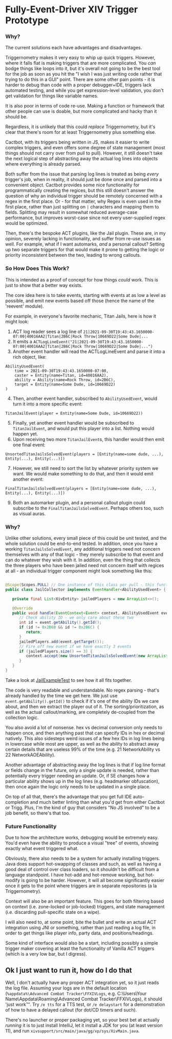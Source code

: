 # Fully-Event-Driver XIV Trigger Prototype

### Why?

The current solutions each have advantages and disadvantages.

Triggernometry makes it very easy to whip up quick triggers. However, where it falls flat is making triggers that are
more complicated. You *can* bodge things like loops into it, but it's overall not going to be the best tool for the job
as soon as you hit the "I wish I was just writing code rather that trying to do this in a GUI" point. There are some
other pain points - it is harder to debug than code with a proper debugger+IDE, triggers lack automated testing, and
while you get expression-level validation, you don't get validation for things like variable names.

It is also poor in terms of code re-use. Making a function or framework that other people can use is doable,
but more complicated and hacky than it should be.

Regardless, it is unlikely that this could *replace* Triggernometry, but it's clear that there's room for at least
Triggernometry plus something else.

Cactbot, with its triggers being written in JS, makes it easier to write complex triggers, and even offers some degree
of state management (most things should not carry over from pull to pull). However, it still doesn't take the next
logical step of abstracting away the actual log lines into objects where everything is already parsed.

Both suffer from the issue that parsing log lines is treated as being *every* trigger's job, when in
reality, it should just be done once and parsed into a convenient object. Cactbot provides some nice functionality
for programmatically creating the regices, but this still doesn't answer the question of why an individual trigger
should be remotely concerned with a regex in the first place. Or - for that matter, why Regex is even used in the first
place, rather than just splitting on `|` characters and mapping them to fields. Splitting may result in somewhat
reduced average-case performance, but improves worst-case since not every user-supplied regex would be optimized.

Then, there's the bespoke ACT plugins, like the Jail plugin. These are, in my opinion, severely lacking in
functionality, and suffer from re-use issues as well. For example, what if I want automarks, *and* a personal callout?
Setting up two separate triggers for that would make it prone to getting the logic or priority inconsistent between the
two, leading to wrong callouts.

### So How Does This Work?

This is intended as a proof of concept for how things *could* work. This is just to show that a better way exists.

The core idea here is to take events, starting with events at as low a level as possible, and emit new events based off
those (hence the name of the 'reevent' module).

For example, in everyone's favorite mechanic, Titan Jails, here is how it might look:

1. ACT log reader sees a log line
   of `21|2021-09-30T19:43:43.1650000-07:00|40016AA2|Titan|2B6C|Rock Throw|10669D22|Some Dude|...`
2. It emits
   a `ACTLogLineEvent("21|2021-09-30T19:43:43.1650000-07:00|40016AA2|Titan|2B6C|Rock Throw|10669D22|Some Dude|...")`
3. Another event handler will read the ACTLogLineEvent and parse it into a rich object, like:

```
AbilityUsedEvent(
    time = 2021-09-30T19:43:43.1650000-07:00,
    caster = Entity(name=Titan, id=40016AA2),
    ability = Ability(name=Rock Throw, id=2B6C),
    target = Entity(name=Some Dude, id=10669D22)
)
```

4. Then, another event handler, subscribed to `AbilityUsedEvent`, would turn it into a more specific event:

```
TitanJailEvent(player = Entity(name=Some Dude, id=10669D22))
```

5. Finally, yet another event handler would be subscribed to `TitanJailEvent`, and would put this player into a list.
   Nothing would happen yet.
6. Upon receiving two more `TitanJailEvent`s, this handler would then emit one final event:

```
UnsortedTitanJailsSolvedEvent(players = [Entity(name=some dude, ...), Entity(...), Entity(...)])
```
7. However, we still need to sort the list by whatever priority system we want. We would make something to do that, and then
it would emit another event:
```
FinalTitanJailsSolvedEvent(players = [Entity(name=some dude, ...), Entity(...), Entity(...)])
```

9. Both an automarker plugin, and a personal callout plugin could subscribe to the `FinalTitanJailsSolvedEvent`. Perhaps
   others too, such as visual auras.

### Why?

Unlike other solutions, every small piece of this could be unit tested, and the whole solution could be end-to-end
tested. In addition, once you have a working `TitanJailsSolvedEvent`, any additional triggers need not concern
themselves with any of that logic - they merely subscribe to that event and can do whatever they wish with it. In
addition, even the thing that collects the three players who have been jailed need not concern itself with regices at
all - an individual trigger component might look something like this:

```java

@Scope(Scopes.PULL) // One instance of this class per pull - this functionality doesn't exist yet
public class JailCollector implements EventHandler<AbilityUsedEvent> {

   private final List<XivEntity> jailedPlayers = new ArrayList<>();

   @Override
   public void handle(EventContext<Event> context, AbilityUsedEvent event) {
      // Check ability ID - we only care about these two
      int id = event.getAbility().getId();
      if (id != 0x2B6B && id != 0x2B6C) {
         return;
      }
      jailedPlayers.add(event.getTarget());
      // Fire off new event if we have exactly 3 events
      if (jailedPlayers.size() == 3) {
         context.accept(new UnsortedTitanJailsSolvedEvent(new ArrayList<>(jailedPlayers)));
      }
   }
}
```

Take a look at [JailExampleTest](/xivsupport/src/test/java/gg/xp/events/JailExampleTest.java) to see how it all fits together.

The code is very readable and understandable. No regex parsing - that's already handled by the time we get
here. We just use `event.getAbility().getId()` to check if it's one of the ability IDs we care about, and then we
extract the player out of it. The sorting/prioritization, as well as the actual callout/marking, are completely
de-coupled from the collection logic.

You also avoid a lot of nonsense. hex vs decimal conversion only needs to happen once, and then anything past that can
specify IDs in hex or decimal natively. This also sidesteps weird issues of a few hex IDs in log lines being in
lowercase while most are upper,
as well as the ability to abstract away certain details that are useless 99% of the time (e.g. 21 NetworkAbility 
vs 22 NetworkAOEAbility).

Another advantage of abstracting away the log lines is that if log line format or fields change in the future, only a
single update is needed, rather than potentially every trigger needing an update. Or, if SE changes how a particular
ability shows up in the log lines (e.g. headmarker obfuscation), then once again the logic only needs to be updated
in a single place.

On top of all that, there's the advantage that you get full IDE auto-completion and much better linting than what
you'd get from either Cactbot or Trigg. Plus, I'm the kind of guy that considers "No JS involved" to be a job
benefit, so there's that too.

### Future Functionality

Due to how the architecture works, debugging would be extremely easy. You'd even have the ability to produce a
visual "tree" of events, showing exactly what event triggered what.

Obviously, there also needs to be a system for actually installing triggers. Java does support hot-swapping of classes
and such, as well as having a good deal of control over class loaders, so it shouldn't be difficult from a language
standpoint. I have hot-add and hot-remove working, but hot-modify is going to be harder. However, it will all become
significantly easier once it gets to the point where triggers are in separate repositories (a la Triggernometry).

Context will also be an important feature. This goes for both filtering based on context (i.e. zone-locked or
job-locked) triggers, and state management (i.e. discarding pull-specific state on a wipe).

I will also need to, at some point, bite the bullet and write an actual ACT integration using JNI or something,
rather than just reading a log file, in order to get things like player info, party data, and positions/headings.

Some kind of interface would also be a start, including possibly a simple trigger maker covering at least the
functionality of Vanilla ACT triggers (which is a very low bar, but I digress). 

## Ok I just want to run it, how do I do that

Well, I don't actually have any proper ACT integration yet, so it just reads the log file. Assuming your logs are in the
default location (`%appdata%\Advanced Combat Tracker\FFXIVLogs`, e.g.
C:\Users\Your Name\Appdata\Roaming\Advanced Combat Tracker\FFXIVLogs), it should 'just work™'. Try `/e tts` for a TTS
test, or `/e delaystart` for a demonstration of how to have a delayed callout (for dot/CD timers and such).

There's no launcher or proper packaging yet, so your best bet at actually *running* it is to just install IntelliJ,
let it install a JDK for you (at least version 11), and run `xivsupport/src/main/java/gg/xp/sys/XivMain.java`.
